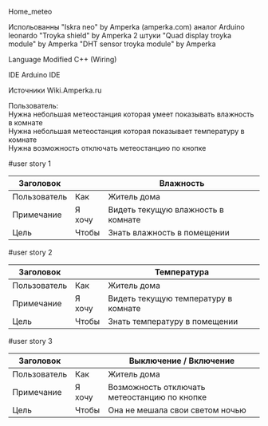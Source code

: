 Home_meteo

Испольованны 
  "Iskra neo" by Amperka (amperka.com) аналог Arduino leonardo
  "Troyka shield" by Amperka
  2 штуки "Quad display troyka module" by Amperka
  "DHT sensor troyka module" by Amperka
 
Language
Modified C++ (Wiring)

IDE 
  Arduino IDE
 
Источники
  Wiki.Amperka.ru


Пользователь:<br/>
  Нужна небольшая метеостанция которая умеет показывать влажность в комнате<br/>
  Нужна небольшая метеостанция которая показывает температуру в комнате<br/>
  Нужна возможность отключать метеостанцию по кнопке<br/>
  
#user story 1

| Заголовок    |        | Влажность                                                     |
|--------------|--------|---------------------------------------------------------------|
| Пользователь | Как    | Житель дома                                                   |
| Примечание   | Я хочу | Видеть текущую влажность в комнате                            |
| Цель         | Чтобы  | Знать влажность в помещении                                   |

#user story 2

| Заголовок    |        | Температура                                                   |
|--------------|--------|---------------------------------------------------------------|
| Пользователь | Как    | Житель дома                                                   |
| Примечание   | Я хочу | Видеть текущую температуру в комнате                          |
| Цель         | Чтобы  | Знать температуру в помещении                                 |

#user story 3

| Заголовок    |        | Выключение / Включение                                        |
|--------------|--------|---------------------------------------------------------------|
| Пользователь | Как    | Житель дома                                                   |
| Примечание   | Я хочу | Возможность отключать метеостанцию по кнопке                  |
| Цель         | Чтобы  | Она не мешала свои светом ночью                               |

